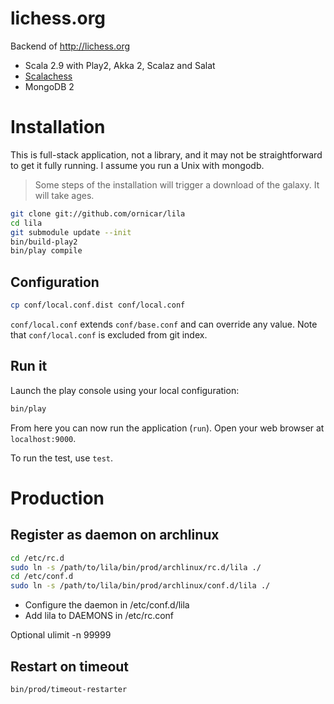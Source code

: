 lichess.org
===========

Backend of http://lichess.org

- Scala 2.9 with Play2, Akka 2, Scalaz and Salat
- [Scalachess](https://github.com/ornicar/scalachess)
- MongoDB 2

Installation
============

This is full-stack application, not a library, and it may not 
be straightforward to get it fully running.
I assume you run a Unix with mongodb.

> Some steps of the installation will trigger a download of the galaxy. It will take ages.

```sh
git clone git://github.com/ornicar/lila
cd lila
git submodule update --init
bin/build-play2
bin/play compile
```

Configuration
-------------

```sh
cp conf/local.conf.dist conf/local.conf
```

`conf/local.conf` extends `conf/base.conf` and can override any value.
Note that `conf/local.conf` is excluded from git index.

Run it
------

Launch the play console using your local configuration:

```sh
bin/play
```

From here you can now run the application (`run`). 
Open your web browser at `localhost:9000`.

To run the test, use `test`.

Production
==========

Register as daemon on archlinux
--------------------------------

```sh
cd /etc/rc.d
sudo ln -s /path/to/lila/bin/prod/archlinux/rc.d/lila ./
cd /etc/conf.d
sudo ln -s /path/to/lila/bin/prod/archlinux/conf.d/lila ./
```

- Configure the daemon in /etc/conf.d/lila
- Add lila to DAEMONS in /etc/rc.conf

Optional
ulimit -n 99999

Restart on timeout
------------------

```sh
bin/prod/timeout-restarter
```
